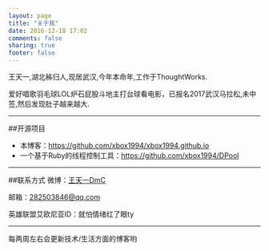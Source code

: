 ```yaml
---
layout: page
title: "关于我"
date: 2016-12-18 17:02
comments: false
sharing: true
footer: false
---
```

王天一,湖北秭归人,现居武汉,今年本命年,工作于ThoughtWorks.

爱好唱歌羽毛球LOL炉石屁股斗地主打台球看电影，已报名2017武汉马拉松,未中签,然后发现肚子越来越大.
***
##开源项目
* 本博客：https://github.com/xbox1994/xbox1994.github.io
* 一个基于Ruby的线程控制工具：https://github.com/xbox1994/DPool
***
##联系方式
微博：[王天一DmC](http://weibo.com/u/3198249674)

邮箱：282503846@qq.com

英雄联盟艾欧尼亚ID：就怕情绪红了眼ty
***
每两周左右会更新技术/生活方面的博客哟